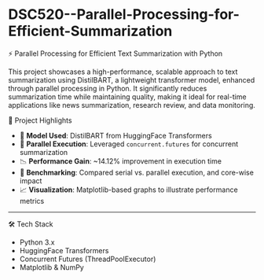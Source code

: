 # DSC520--Parallel-Processing-for-Efficient-Summarization

⚡ Parallel Processing for Efficient Text Summarization with Python

This project showcases a high-performance, scalable approach to text summarization using DistilBART, a lightweight transformer model, enhanced through parallel processing in Python. It significantly reduces summarization time while maintaining quality, making it ideal for real-time applications like news summarization, research review, and data monitoring.


🚀 Project Highlights

- 🧠 **Model Used**: DistilBART from HuggingFace Transformers  
- 🧵 **Parallel Execution**: Leveraged `concurrent.futures` for concurrent summarization  
- 📉 **Performance Gain**: ~14.12% improvement in execution time  
- 🧪 **Benchmarking**: Compared serial vs. parallel execution, and core-wise impact  
- 📈 **Visualization**: Matplotlib-based graphs to illustrate performance metrics  

---

🛠️ Tech Stack

- Python 3.x  
- HuggingFace Transformers  
- Concurrent Futures (ThreadPoolExecutor)  
- Matplotlib & NumPy  

